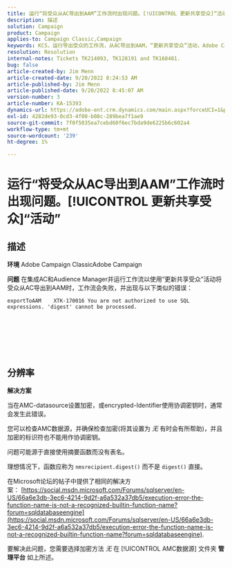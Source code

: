 ```yaml
---
title: 运行“将受众从AC导出到AAM”工作流时出现问题。[!UICONTROL 更新共享受众]“活动”
description: 描述
solution: Campaign
product: Campaign
applies-to: Campaign Classic,Campaign
keywords: KCS，运行导出受众的工作流，从AC导出到AAM，“更新共享受众”活动，Adobe Campaign Classic、Adobe Campaign
resolution: Resolution
internal-notes: Tickets TK214093, TK128191 and TK168481.
bug: false
article-created-by: Jim Menn
article-created-date: 9/20/2022 8:24:53 AM
article-published-by: Jim Menn
article-published-date: 9/20/2022 8:45:07 AM
version-number: 3
article-number: KA-15393
dynamics-url: https://adobe-ent.crm.dynamics.com/main.aspx?forceUCI=1&pagetype=entityrecord&etn=knowledgearticle&id=e791d9af-bd38-ed11-9db1-0022480866ad
exl-id: 4282de93-0cd3-4f00-b08c-289bea7f1ae9
source-git-commit: 7f0f5035ea7cebd60f6ec7bda9de6225b6c602a4
workflow-type: tm+mt
source-wordcount: '239'
ht-degree: 1%

---
```


# 运行“将受众从AC导出到AAM”工作流时出现问题。[!UICONTROL 更新共享受众]“活动”

## 描述


<b>环境</b>
Adobe Campaign ClassicAdobe Campaign

<b>问题</b>
在集成AC和Audience Manager并运行工作流以使用“更新共享受众”活动将受众从AC导出到AAM时，工作流会失败，并出现与以下类似的错误：


```
exportToAAM    XTK-170016 You are not authorized to use SQL expressions. 'digest' cannot be processed.
```

<br><br> <br><br> <br>

## 分辨率


<b>解决方案</b>

当在AMC-datasource设置加密，或encrypted-Identifier使用协调密钥时，通常会发生此错误。


您可以检查AMC数据源，并确保检查加密(将其设置为 *无* 有时会有所帮助)，并且加密的标识符也不能用作协调密钥。


问题可能源于直接使用摘要函数而没有表名。

理想情况下，函数应称为 `nmsrecipient.digest()` 而不是 `digest()` 直接。


在Microsoft论坛的帖子中提供了相同的解决方案： [https://social.msdn.microsoft.com/Forums/sqlserver/en-US/66a6e3db-3ec6-4214-9d2f-a6a532a37db5/execution-error-the-function-name-is-not-a-recognized-builtin-function-name?forum=sqldatabaseengine](https://social.msdn.microsoft.com/Forums/sqlserver/en-US/66a6e3db-3ec6-4214-9d2f-a6a532a37db5/execution-error-the-function-name-is-not-a-recognized-builtin-function-name?forum=sqldatabaseengine).


要解决此问题，您需要选择加密方法 *无* 在 [!UICONTROL AMC数据源] 文件夹 <b>管理</b><b>平台</b> 如上所述。

